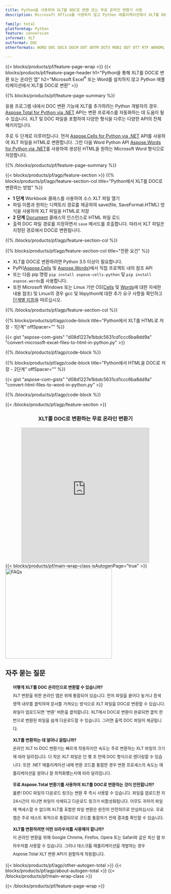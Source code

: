 ```yaml
---
title: Python을 사용하여 XLT를 DOC로 변환 또는 무료 온라인 변환기 사용
description: Microsoft Office를 사용하지 않고 Python 애플리케이션에서 XLT를 DOC로 변환 또는 온라인. 코드를 통합하기 전에 무료 XLT to DOC 온라인 변환기를 빠르게 테스트하십시오. 

family: total
platformtag: Python
feature: conversion
informat: XLT
outformat: DOC
otherformats: WORD DOC DOCX DOCM DOT DOTM DOTX MOBI ODT OTT RTF WORDML

---
```

{{< blocks/products/pf/feature-page-wrap >}}
{{< blocks/products/pf/feature-page-header h1="Python을 통해 XLT를 DOC로 변환 또는 온라인 앱" h2="Microsoft Excel<sup>&reg;</sup> 또는 Word를 설치하지 않고 Python 애플리케이션에서 XLT를 DOC로 변환" >}}

{{% blocks/products/pf/feature-page-summary %}}

응용 프로그램 내에서 DOC 변환 기능에 XLT를 추가하려는 Python 개발자의 경우. [Aspose.Total for Python via .NET](https://products.aspose.com/total/python-net/) API는 변환 프로세스를 자동화하는 데 도움이 될 수 있습니다. XLT 및 DOC 파일을 포함하여 다양한 형식을 다루는 다양한 API의 전체 패키지입니다.

주로 두 단계로 이루어집니다. 먼저 [Aspose.Cells for Python via .NET](https://products.aspose.com/cells/python-net/) API를 사용하여 XLT 파일을 HTML로 변환합니다. 그런 다음 Word Python API [Aspose.Words for Python via .NET](https://products.aspose.com/words/python-net/)를 사용하여 생성된 HTML을 원하는 Microsoft Word 형식으로 저장합니다. 

{{% /blocks/products/pf/feature-page-summary %}}

{{< blocks/products/pf/agp/feature-section >}}
{{% blocks/products/pf/agp/feature-section-col title="Python에서 XLT를 DOC로 변환하는 방법" %}}
- **1 단계** Workbook 클래스를 사용하여 소스 XLT 파일 열기
- 파일 이름과 원하는 디렉토리 경로를 제공하여 save(file, SaveFormat.HTML) 방식을 사용하여 XLT 파일을 HTML로 저장
-  **2 단계** [Document](https://reference.aspose.com/words/python-net/aspose.words/document/) 클래스의 인스턴스로 HTML 파일 로드
-  출력 DOC 파일 경로를 지정하면서 `save` 메서드를 호출합니다. 따라서 XLT 파일은 지정된 경로에서 DOC로 변환됩니다.

{{% /blocks/products/pf/agp/feature-section-col %}}

{{% blocks/products/pf/agp/feature-section-col title="전환 요건" %}}

- XLT를 DOC로 변환하려면 Python 3.5 이상이 필요합니다.
- PyPI([Aspose.Cells](https://pypi.org/project/aspose-cells-python/) 및 [Aspose.Words](https://pypi.org/project/aspose-words/))에서 직접 프로젝트 내의 참조 API
-  또는 다음 pip 명령 ```pip install aspose-cells-python``` 및 ```pip install aspose.words```를 사용합니다.
-  또한 Microsoft Windows 또는 Linux 기반 OS([Cells](https://docs.aspose.com/cells/python-net/getting-started/#installation) 및 [Words](https://docs.aspose.com/words/python-net/system-requirements/)에 대한 자세한 내용 참조) 및 Linux의 경우 gcc 및 libpython에 대한 추가 요구 사항을 확인하고 [단계별 지침](https://docs.aspose.com/words/python-net/installation/)을 따르십시오.
 

{{% /blocks/products/pf/agp/feature-section-col %}}

{{% blocks/products/pf/agp/code-block title="Python에서 XLT를 HTML로 저장 - 1단계" offSpacer="" %}}

{{< gist "aspose-com-gists" "d08d1227e1bbdc5631cd1ccc6ba8dd9a" "convert-microsoft-excel-files-to-html-in-python.py" >}}

{{% /blocks/products/pf/agp/code-block %}}

{{% blocks/products/pf/agp/code-block title="Python에서 HTML을 DOC로 저장 - 2단계" offSpacer="" %}}

{{< gist "aspose-com-gists" "d08d1227e1bbdc5631cd1ccc6ba8dd9a" "convert-html-files-to-word-in-python.py" >}}

{{% /blocks/products/pf/agp/code-block %}}

{{< /blocks/products/pf/agp/feature-section >}}

<div class="container-fluid agp-content bg-white aboutfile box-1 vh100 section nopbtm">
<div class=container>
<div class=row>
<div class="demobox tc col-md-12 padding-0" align="center">

<h3>XLT를 DOC로 변환하는 무료 온라인 변환기</h3>

<iframe title="doc에서 xlt로 변환 온라인 도구" style="border: none; height: 426px;" scrolling="no" src="https://total-conversion-app-65z5r2lp.qa.k8s.dynabic.com/?to=doc&from=xlt" id="child-iframe" width="80%"></iframe>

</div></div>
</div></div>
{{< blocks/products/pf/main-wrap-class isAutogenPage="true" >}}
<style>.howtolist li{margin-right: 0!important;line-height: 26px;position: relative;margin-bottom: 10px;font-size: 13px;list-style-type: none;}</style>
<div class="col-md-12 tl bg-gray-dark howtolist section">
  <a class="anchor" name="faqpage"></a>
  <div class="container tl dflex" itemscope="" itemtype="https://schema.org/FAQPage">
      <div class="col-md-4 howtosectiongfx">
          <img class="social-panel-hide-on-mobile" src="https://www.groupdocs.cloud/templates/brand/images/groupdocs/conversion/groupdocs_conversion-brand.png" alt="FAQs" width="335" height="283">
      </div>
      <div class="howtosection col-md-8">
          <div>
              <h2>자주 묻는 질문</h2>
              <ul>
                  <li itemscope="" itemprop="mainEntity" itemtype="https://schema.org/Question">
                      <div>
                          <span itemprop="name"><b>어떻게 XLT를 DOC 온라인으로 변환할 수 있습니까?</b></span>
                      </div>
                      <div itemscope="" itemprop="acceptedAnswer" itemtype="https://schema.org/Answer">
                          <span itemprop="text">XLT 변환을 위한 온라인 앱은 위에 통합되어 있습니다. 먼저 파일을 끌어다 놓거나 흰색 영역 내부를 클릭하여 문서를 가져오는 방식으로 XLT 파일을 DOC로 변환할 수 있습니다. 파일이 업로드되면 '변환' 버튼을 클릭합니다. XLT에서 DOC로 변환이 완료되면 클릭 한 번으로 변환된 파일을 쉽게 다운로드할 수 있습니다. 그러면 출력 DOC 파일이 제공됩니다.</span>
                      </div>
                  </li>
                  <li itemscope="" itemprop="mainEntity" itemtype="https://schema.org/Question">
                      <div>
                          <span itemprop="name"><b>XLT를 변환하는 데 얼마나 걸립니까?</b></span>
                      </div>
                      <div itemscope="" itemprop="acceptedAnswer" itemtype="https://schema.org/Answer">
                          <span itemprop="text">온라인 XLT to DOC 변환기는 빠르게 작동하지만 속도는 주로 변환하는 XLT 파일의 크기에 따라 달라집니다. 더 작은 XLT 파일은 단 몇 초 만에 DOC 형식으로 렌더링할 수 있습니다. 또한 .NET 애플리케이션 내에 변환 코드를 통합한 경우 변환 프로세스의 속도는 애플리케이션을 얼마나 잘 최적화했는지에 따라 달라집니다.</span>
                      </div>
                  </li>
                  <li itemscope="" itemprop="mainEntity" itemtype="https://schema.org/Question">
                      <div>
                          <span itemprop="name"><b>무료 Aspose.Total 변환기를 사용하여 XLT를 DOC로 변환하는 것이 안전합니까?</b></span>
                      </div>
                      <div itemscope="" itemprop="acceptedAnswer" itemtype="https://schema.org/Answer">
                          <span itemprop="text">물론! DOC 파일의 다운로드 링크는 변환 후 즉시 사용할 수 있습니다. 파일을 업로드한 지 24시간이 지나면 파일이 삭제되고 다운로드 링크가 비활성화됩니다. 아무도 귀하의 파일에 액세스할 수 없으며 XLT를 포함한 파일 변환은 완전히 안전하므로 안심하십시오. 무료 앱은 주로 테스트 목적으로 통합되므로 코드를 통합하기 전에 결과를 확인할 수 있습니다.</span>
                      </div>
                  </li>                 
                  <li itemscope="" itemprop="mainEntity" itemtype="https://schema.org/Question">
                      <div>
                          <span itemprop="name"><b>XLT를 변환하려면 어떤 브라우저를 사용해야 합니까?</b></span>
                      </div>
                      <div itemscope="" itemprop="acceptedAnswer" itemtype="https://schema.org/Answer">
                          <span itemprop="text">이 온라인 변환을 위해 Google Chrome, Firefox, Opera 또는 Safari와 같은 최신 웹 브라우저를 사용할 수 있습니다. 그러나 데스크톱 애플리케이션을 개발하는 경우 Aspose.Total XLT 변환 API가 원활하게 작동합니다.</span>
                      </div>
                  </li>
              </ul>
          </div>
      </div>
  </div>
{{< blocks/products/pf/agp/other-autogen-total >}}
{{< blocks/products/pf/agp/about-autogen-total >}}
{{< /blocks/products/pf/main-wrap-class >}}

{{< /blocks/products/pf/feature-page-wrap >}}